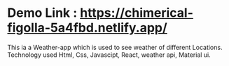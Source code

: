 # Demo Link : https://chimerical-figolla-5a4fbd.netlify.app/ #

This ia a Weather-app which is used to see weather of different Locations.
Technology used Html, Css, Javascipt, React, weather api, Material ui.
